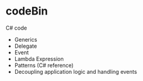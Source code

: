 # codeBin
C# code 

- Generics
- Delegate
- Event
- Lambda Expression
- Patterns (C# reference)
- Decoupling application logic and handling events

